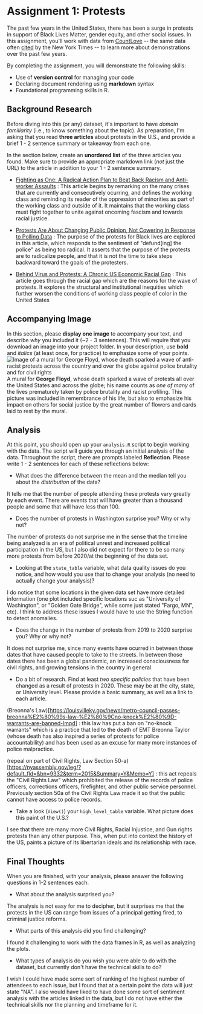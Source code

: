 # Assignment 1: Protests
The past few years in the United States, there has been a surge in protests in support of Black Lives Matter, gender equity, and other social issues. In this assignment, you'll work with data from [CountLove](https://countlove.org/) -- the same data often [cited](https://www.nytimes.com/2020/08/28/us/black-lives-matter-protest.html) by the New York Times -- to learn more about demonstrations over the past few years.

By completing the assignment, you will demonstrate the following skills:

- Use of **version control** for managing your code
- Declaring document rendering using **markdown** syntax
- Foundational programming skills in R.


## Background Research
Before diving into this (or any) dataset, it's important to have _domain familiarity_ (i.e., to know something about the topic). As preparation, I'm asking that you read **three articles** about protests in the U.S., and provide a brief 1 - 2 sentence summary or takeaway from each one.

In the section below, create an **unordered list** of the three articles you found. Make sure to provide an appropriate markdown link (_not_ just the URL) to the article in addition to your 1 - 2 sentence summary.

 - [Fighting as One: A Radical Action Plan to Beat Back Racism and Anti-worker Assaults](https://socialism.com/fs-article/fighting-as-one-a-radical-action-plan-to-beat-back-racism-and-anti-worker-assaults/) :
This article begins by remarking on the many crises that are currently and consecutively ocurring, and defines the working class and reminding its reader of the oppression of minorities as part of the working class and outside of it. It maintains that the working class must fight together to unite against oncoming fascism and towards racial justice.

 - [Protests Are About Changing Public Opinion, Not Cowering in Response to Polling Data](https://www.jacobinmag.com/2020/06/black-lives-matter-blm-protests-george-floyd) :
The purpose of the protests for Black lives are explored in this article, which responds to the sentiment of "defund[ing] the police" as being too radical. It asserts that the purpose of the protests are to radicalize people, and that it is not the time to take steps backward toward the goals of the protesters.

 - [Behind Virus and Protests: A Chronic US Economic Racial Gap](https://apnews.com/article/2f549d22162d9d1104c3f402c71e0c44) :
This article goes through the racial gap which are the reasons for the wave of protests. It explores the structural and institutional inequities which further worsen the conditions of working class people of color in the United States

## Accompanying Image
In this section, please **display one image** to accompany your text, and describe _why_ you included it (~2 - 3 sentences). This will require that you download an image into your project folder. In your description, use **bold** and _italics_ (at least once, for practice) to emphasize some of your points.
![Image of a mural for George Floyd, whose death sparked a wave of anti-racist protests across the country and over the globe against police brutality and for civil rights](https://im-media.voltron.voanews.com/Drupal/01live-166/styles/sourced/s3/2020-06/2020-06-05T003435Z_577282461_RC2O2H9P0MJY_RTRMADP_3_MINNEAPOLIS-POLICE-PROTEST.JPG?itok=2-qG-ELB)
A mural for **George Floyd**, whose death sparked a wave of protests all over the United States and across the globe; his name counts as _one of many_ of the lives prematurely taken by police brutality and racist profiling. This picture was included in remembrance of his life, but also to emphasize his impact on others for social justice by the great number of flowers and cards laid to rest by the mural.

## Analysis
At this point, you should open up your `analysis.R` script to begin working with the data. The script will guide you through an initial analysis of the data. Throughout the script, there are prompts labeled **Reflection**. Please write 1 - 2 sentences for each of these reflections below:

- What does the difference between the mean and the median tell you about the *distribution* of the data?

It tells me that the number of people attending these protests vary greatly by each event. There are events that will have greater than a thousand people and some that will have less than 100.
- Does the number of protests in Washington surprise you? Why or why not?

The number of protests do not surprise me in the sense that the timeline being analyzed is an era of political unrest and increased political participation in the US, but I also did not expect for there to be so many more protests from before 2020/at the beginning of the data set. 
- Looking at the `state_table` variable, what data quality issues do you notice, and how would you use that to change your analysis (no need to actually change your analysis)?

I do notice that some locations in the given data set have more detailed information (one plot included specific locations suc as "University of Washington", or "Golden Gate Bridge", while some just stated "Fargo, MN", etc). I think to address these issues I would have to use the String function to detect anomalies.
- Does the change in the number of protests from 2019 to 2020 surprise you? Why or why not?

It does not surprise me, since many events have ocurred in between those dates that have caused people to take to the streets. In between those dates there has been a global pandemic, an increased consciousness for civil rights, and growing tensions in the country in general.
- Do a bit of research. Find at least *two specific policies* that have been changed as a result of protests in 2020. These may be at the city, state, or University level. Please provide a basic summary, as well as a link to each article.

(Breonna's Law)[https://louisvilleky.gov/news/metro-council-passes-breonna%E2%80%99s-law-%E2%80%9Cno-knock%E2%80%9D-warrants-are-banned-lmpd] : this law has put a ban on "no-knock warrants" which is a practice that led to the death of EMT Breonna Taylor (whose death has also inspired a series of protests for police accountability) and has been used as an excuse for many more instances of police malpractice. 

(repeal on part of Civil Rights, Law Section 50-a)[https://nyassembly.gov/leg/?default_fld=&bn=9332&term=2015&Summary=Y&Memo=Y] : this act repeals the "Civil Rights Law" which prohibited the release of the records of police officers, corrections officers, firefighter, and other public service personnel. Previously section 50a of the Civil Rights Law made it so that the public cannot have access to police records.
- Take a look (`View()`) your `high_level_table` variable. What picture does this paint of the U.S.?

I see that there are many more Civil Rights, Racial Injustice, and Gun rights protests than any other purpose. This, when put into context the history of the US, paints a picture of its libertarian ideals and its relationship with race.

## Final Thoughts
When you are finished, with your analysis, please answer the following questions in 1-2 sentences each.

- What about the analysis surprised you?

The analysis is not easy for me to decipher, but it surprises me that the protests in the US can range from issues of a principal getting fired, to criminal justice reforms.
- What parts of this analysis did you find challenging?

I found it challenging to work with the data frames in R, as well as analyzing the plots. 
- What types of analysis do you wish you were able to do with the dataset, but currently don't have the technical skills to do?

I wish I could have made some sort of ranking of the highest number of attendees to each issue, but I found that at a certain point the data will just state "NA". I also would have liked to have done some sort of sentiment analysis with the articles linked in the data, but I do not have either the technical skills nor the planning and timeframe for it.
